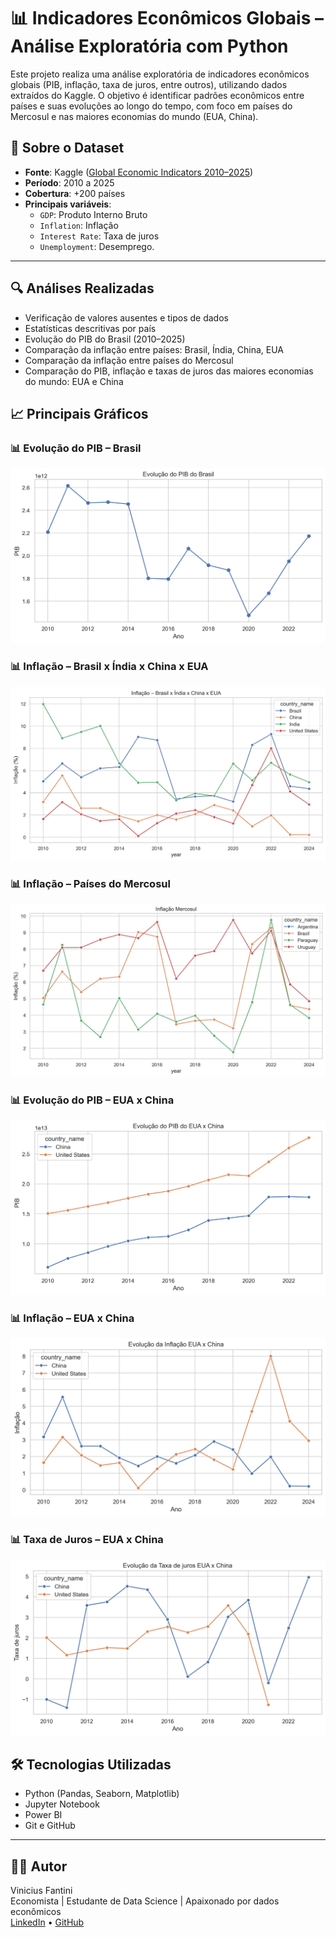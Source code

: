 # 📊 Indicadores Econômicos Globais – Análise Exploratória com Python

Este projeto realiza uma análise exploratória de indicadores econômicos globais (PIB, inflação, taxa de juros, entre outros), utilizando dados extraídos do Kaggle. O objetivo é identificar padrões econômicos entre países e suas evoluções ao longo do tempo, com foco em países do Mercosul e nas maiores economias do mundo (EUA, China).

## 📌 Sobre o Dataset

- **Fonte**: Kaggle ([Global Economic Indicators 2010–2025](https://www.kaggle.com/datasets/tanishksharma9905/global-economic-indicators-20102025))
- **Período**: 2010 a 2025
- **Cobertura**: +200 países
- **Principais variáveis**:
  - `GDP`: Produto Interno Bruto
  - `Inflation`: Inflação
  - `Interest Rate`: Taxa de juros
  - `Unemployment`: Desemprego.

---

## 🔍 Análises Realizadas

- Verificação de valores ausentes e tipos de dados
- Estatísticas descritivas por país
- Evolução do PIB do Brasil (2010–2025)
- Comparação da inflação entre países: Brasil, Índia, China, EUA
- Comparação da inflação entre países do Mercosul
- Comparação do PIB, inflação e taxas de juros das maiores economias do mundo: EUA e China

## 📈 Principais Gráficos

### 📊 Evolução do PIB – Brasil
![PIB Brasil](imgs/pib_brasil.png)

### 📊 Inflação – Brasil x Índia x China x EUA
![Inflação BRICS vs EUA](imgs/inflacao_brics_usa.png)

### 📊 Inflação – Países do Mercosul
![Inflação Mercosul](imgs/inflacao_mercosul.png)

### 📊 Evolução do PIB – EUA x China
![PIB EUA x China](imgs/pib_eua_china.png)

### 📊 Inflação – EUA x China
![Inflação EUA x China](imgs/inflacao_eua_china.png)

### 📊 Taxa de Juros – EUA x China
![Juros EUA x China](imgs/juros_eua_china.png)

## 🛠️ Tecnologias Utilizadas

- Python (Pandas, Seaborn, Matplotlib)
- Jupyter Notebook
- Power BI 
- Git e GitHub

---

## 👨‍💻 Autor

Vinicius Fantini  
Economista | Estudante de Data Science | Apaixonado por dados econômicos  
[LinkedIn](https://www.linkedin.com/in/vinicius-fantini-cea-42101816a/) • [GitHub](https://github.com/Vinicius-Fantini)